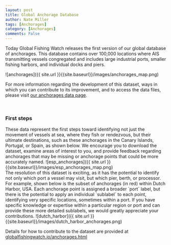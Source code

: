 ```yaml
---
layout: post
title: Global Anchorage Database
author: Nate Miller
tags: [Anchorages]
category: [Anchorages]
comments: False
---
```

<style>
table {
  padding: 0; }
  table tr {
    border-top: 1px solid #cccccc;
    background-color: white;
    margin: 0;
    padding: 0; }
    table tr:nth-child(2n) {
      background-color: #f8f8f8; }
    table tr th {
      font-weight: bold;
      border: 1px solid #cccccc;
      text-align: left;
      margin: 0;
      padding: 6px 13px; }
    table tr td {
      border: 1px solid #cccccc;
      text-align: left;
      margin: 0;
      padding: 6px 13px; }
    table tr th :first-child, table tr td :first-child {
      margin-top: 0; }
    table tr th :last-child, table tr td :last-child {
      margin-bottom: 0; }
</style>

Today Global Fishing Watch releases the first version of our global database of anchorages. This database contains over 100,000 locations where AIS transmitting vessels congregated and includes large industrial ports, smaller fishing harbors, and individual docks and piers.

![anchorages]({{ site.url }}{{site.baseurl}}/images/anchorages_map.png)

For more information regarding the development of this dataset, ways in which you can contribute to its improvement, and to access the data files, please visit [our anchorages data page](http://globalfishingwatch.io/anchorages.html).

<br>
<h3> First steps </h3>
These data represent the first steps toward identifying not just the movement of vessels at sea, where they fish or rendezvous, but their ultimate destinations, such as these anchorages in the Canary Islands, Portugal, or Spain, as shown below. We encourage you to download the dataset, examine areas of interest to you, and provide feedback regarding anchorages that may be missing or anchorage points that could be more accurately named.
![esp_anchorages]({{ site.url }}{{site.baseurl}}/images/esp_anchorages_map.png)

<br>
The resolution of this dataset is exciting, as it has the potential to identify not only which port a vessel may visit, but which pier, berth, or processor. For example, shown below is the subset of anchorages (in red) within Dutch Harbor, USA. Each anchorage point is assigned a broader `port` label, but there is the potential to apply an individual `sublabel` to each point, identifying very specific locations, sometimes within a port. If you have specific knowledge or expertise within a particular region or port and can provide these more detailed sublabels, we would greatly appreciate your contributions.
![dutch_harbor]({{ site.url }}{{site.baseurl}}/images/dutch_harbor_anchorages.png)

Details for how to contribute to the dataset are provided at [globalfishingwatch.io/anchorages.html](http://globalfishingwatch.io/anchorages.html)


